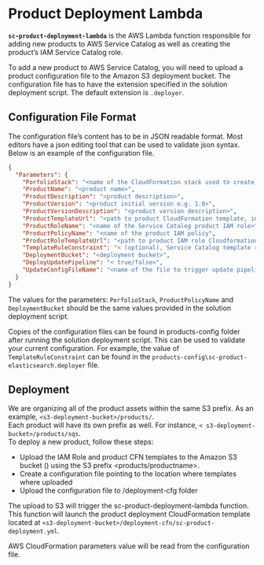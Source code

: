 # Product Deployment Lambda

__`sc-product-deployment-lambda`__ is the AWS Lambda function responsible for adding new products to AWS Service Catalog as well as creating the product’s IAM Service Catalog role. 

To add a new product to AWS Service Catalog, you will need to upload a product configuration file to the Amazon S3 deployment bucket. 
The configuration file has to have the extension specified in the solution deployment script. 
The default extension is `.deployer`.  

## Configuration File Format
The configuration file’s content has to be in JSON readable format.  Most editors have a json editing tool that can be used to validate json syntax.   Below is an example of the configuration file.  
```json
{
  "Parameters": {
    "PorfolioStack": "<name of the CloudFormation stack used to create Service Catalog portfolio>",
    "ProductName": "<product name>",
    "ProductDescription": "<product description>",
    "ProductVersion": "<product initial version e.g. 1.0>",
    "ProductVersionDescription": "<product version description>",
    "ProductTemplateUrl": "<path to product CloudFormation template, including S3 bucket name>",
    "ProductRoleName": "<name of the Service Catalog product IAM role>",
    "ProductPolicyName": "<name of the product IAM policy",
    "ProductRoleTemplateUrl": "<path to product IAM role Cloudformation template, including S3 bucket name>",
    "TemplateRuleConstraint": "< (optional), Service Catalog template rule constraint>",
    "DeploymentBucket": "<deployment bucket>",
    "DeployUpdatePipeline": "< true/false>",
    "UpdateConfigFileName": "<name of the file to trigger update pipeline without extension>"
  }
}
```

The values for the parameters: `PorfolioStack`, `ProductPolicyName` and `DeploymentBucket` should be the same values provided in the solution deployment script.

Copies of the configuration files can be found in products-config folder after running the solution deployment script. 
This can be used to validate your current configuration.  For example, the value of `TemplateRuleConstraint` can be found in the `products-config\sc-product-elasticsearch.deployer` file. 

## Deployment

We are organizing all of the product assets within the same S3 prefix.  As an example, `<s3-deployment-bucket>/products/`.  
Each product will have its own prefix as well.  For instance, `< s3-deployment-bucket>/products/sqs`.  
To deploy a new product, follow these steps:

* Upload the IAM Role and product CFN templates to the Amazon S3 bucket (<s3-deployment-bucket>) using the S3 prefix <products/productname>.  
* Create a configuration file pointing to the location where templates where uploaded
* Upload the configuration file to <s3-deployment-bucket>/deployment-cfg folder

The upload to S3 will trigger the sc-product-deployment-lambda function.  
This function will launch the product deployment CloudFormation template located at `<s3-deployment-bucket>/deployment-cfn/sc-product-deployment.yml`. 

AWS CloudFormation parameters value will be read from the configuration file. 
